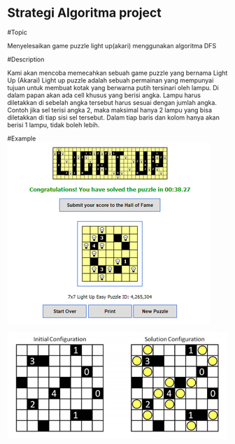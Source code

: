 # Strategi Algoritma project

#Topic

Menyelesaikan game puzzle light up(akari) menggunakan algoritma DFS

#Description

Kami akan mencoba memecahkan sebuah game puzzle yang bernama Light Up (Akarai)
Light up puzzle adalah sebuah permainan yang mempunyai tujuan untuk membuat kotak 
yang berwarna putih tersinari oleh lampu. Di dalam papan akan ada cell khusus yang berisi
angka. Lampu harus diletakkan di sebelah angka tersebut harus sesuai dengan jumlah angka. Contoh
jika sel terisi angka 2, maka maksimal hanya 2 lampu yang bisa diletakkan
di tiap sisi sel tersebut. Dalam tiap baris dan kolom hanya akan berisi 1 lampu, tidak
boleh lebih.

#Example
![Akari Puzzle](akari-puzzle.png)

![Akari Puzzle](example.png)